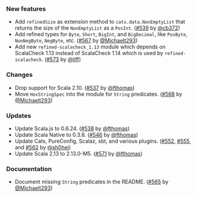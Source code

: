### New features

* Add `refinedSize` as extension method to `cats.data.NonEmptyList`
  that returns the size of the `NonEmptyList` as a `PosInt`.
  ([#539][#539] by [@cb372][@cb372])
* Add refined types for `Byte`, `Short`, `BigInt`, and `BigDecimal`,
  like `PosByte`, `NonNegByte`, `NegByte`, etc.
  ([#567][#567] by [@Michaelt293][@Michaelt293])
* Add new `refined-scalacheck_1.13` module which depends on ScalaCheck
  1.13 instead of ScalaCheck 1.14 which is used by `refined-scalacheck`.
  ([#573][#573] by [@liff][@liff])

### Changes

* Drop support for Scala 2.10. ([#537][#537] by [@fthomas][@fthomas])
* Move `HexStringSpec` into the module for `String` predicates.
  ([#568][#568] by [@Michaelt293][@Michaelt293])

### Updates

* Update Scala.js to 0.6.24. ([#538][#538] by [@fthomas][@fthomas])
* Update Scala Native to 0.3.8. ([#546][#546] by [@fthomas][@fthomas])
* Update Cats, PureConfig, Scalaz, sbt, and various plugins.
  ([#552][#552], [#555][#555], and [#562][#562] by [@sh0hei][@sh0hei])
* Update Scala 2.13 to 2.13.0-M5. ([#571][#571] by [@fthomas][@fthomas])

### Documentation

* Document missing `String` predicates in the README.
  ([#565][#565] by [@Michaelt293][@Michaelt293])

[#537]: https://github.com/fthomas/refined/pull/537
[#538]: https://github.com/fthomas/refined/pull/538
[#539]: https://github.com/fthomas/refined/pull/539
[#546]: https://github.com/fthomas/refined/pull/546
[#552]: https://github.com/fthomas/refined/pull/552
[#555]: https://github.com/fthomas/refined/pull/555
[#562]: https://github.com/fthomas/refined/pull/562
[#565]: https://github.com/fthomas/refined/pull/565
[#567]: https://github.com/fthomas/refined/pull/567
[#568]: https://github.com/fthomas/refined/pull/568
[#571]: https://github.com/fthomas/refined/pull/571
[#573]: https://github.com/fthomas/refined/pull/573

[@cb372]: https://github.com/cb372
[@fthomas]: https://github.com/fthomas
[@liff]: https://github.com/liff
[@Michaelt293]: https://github.com/Michaelt293
[@sh0hei]: https://github.com/sh0hei
